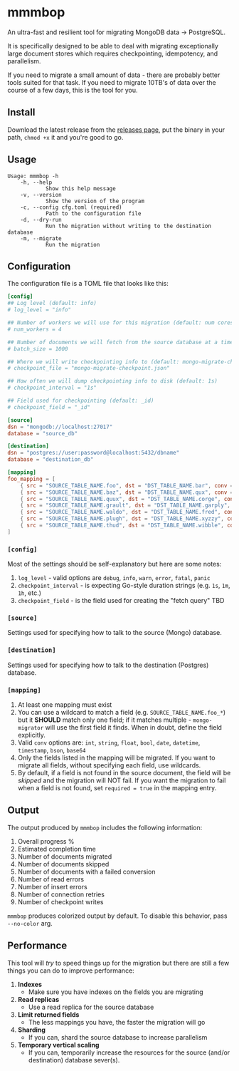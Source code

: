 mmmbop
======
An ultra-fast and resilient tool for migrating MongoDB data -> PostgreSQL.

It is specifically designed to be able to deal with migrating exceptionally large
document stores which requires checkpointing, idempotency, and parallelism.

If you need to migrate a small amount of data - there are probably better tools
suited for that task. If you need to migrate 10TB's of data over the course of 
a few days, this is the tool for you.

## Install
Download the latest release from the [releases page](github.com/dselans/mmmbop/releases),
put the binary in your path, `chmod +x` it and you're good to go.

## Usage
```
Usage: mmmbop -h
    -h, --help
            Show this help message
    -v, --version
            Show the version of the program
    -c, --config cfg.toml (required)
            Path to the configuration file
    -d, --dry-run
            Run the migration without writing to the destination database
    -m, --migrate
            Run the migration
```

## Configuration
The configuration file is a TOML file that looks like this:

```toml
[config]
## Log level (default: info)
# log_level = "info"

## Number of workers we will use for this migration (default: num cores)
# num_workers = 4

## Number of documents we will fetch from the source database at a time (default: 1000)
# batch_size = 1000

## Where we will write checkpointing info to (default: mongo-migrate-checkpoint.json)
# checkpoint_file = "mongo-migrate-checkpoint.json"

## How often we will dump checkpointing info to disk (default: 1s)
# checkpoint_interval = "1s"

## Field used for checkpointing (default: _id)
# checkpoint_field = "_id"

[source]
dsn = "mongodb://localhost:27017"
database = "source_db"

[destination]
dsn = "postgres://user:password@localhost:5432/dbname"
database = "destination_db"

[mapping]
foo_mapping = [
    { src = "SOURCE_TABLE_NAME.foo", dst = "DST_TABLE_NAME.bar", conv = "int", required = true},
    { src = "SOURCE_TABLE_NAME.baz", dst = "DST_TABLE_NAME.qux", conv = "string" },
    { src = "SOURCE_TABLE_NAME.quux", dst = "DST_TABLE_NAME.corge", conv = "float" },
    { src = "SOURCE_TABLE_NAME.grault", dst = "DST_TABLE_NAME.garply", conv = "bool" },
    { src = "SOURCE_TABLE_NAME.waldo", dst = "DST_TABLE_NAME.fred", conv = "date" },
    { src = "SOURCE_TABLE_NAME.plugh", dst = "DST_TABLE_NAME.xyzzy", conv = "datetime" },
    { src = "SOURCE_TABLE_NAME.thud", dst = "DST_TABLE_NAME.wibble", conv = "timestamp"} 
]
```

### `[config]`
Most of the settings should be self-explanatory but here are some notes:

1. `log_level` - valid options are `debug`, `info`, `warn`, `error`, `fatal`, `panic`
1. `checkpoint_interval` - is expecting Go-style duration strings (e.g. `1s`, `1m`, `1h`, etc.)
1. `checkpoint_field` - is the field used for creating the "fetch query" TBD

### `[source]`
Settings used for specifying how to talk to the source (Mongo) database.

### `[destination]`
Settings used for specifying how to talk to the destination (Postgres) database.

### `[mapping]`
1. At least one mapping must exist
1. You can use a wildcard to match a field (e.g. `SOURCE_TABLE_NAME.foo_*`) but
it **SHOULD** match only one field; if it matches multiple - `mongo-migrator`
will use the first field it finds. When in doubt, define the field explicitly.
1. Valid `conv` options are: `int`, `string`, `float`, `bool`, `date`, `datetime`, `timestamp`, `bson`, `base64`
1. Only the fields listed in the mapping will be migrated. If you want to migrate
all fields, without specifying each field, use wildcards.
1. By default, if a field is not found in the source document, the field will be
_skipped_ and the migration will NOT fail. If you want the migration to fail when
a field is not found, set `required = true` in the mapping entry.

## Output
The output produced by `mmmbop` includes the following information:

1. Overall progress %
1. Estimated completion time
1. Number of documents migrated
1. Number of documents skipped
1. Number of documents with a failed conversion
1. Number of read errors
1. Number of insert errors
1. Number of connection retries
1. Number of checkpoint writes

`mmmbop` produces colorized output by default. To disable this behavior, pass
`--no-color` arg.

## Performance
This tool will _try_ to speed things up for the migration but there are still a
few things you can do to improve performance:

1. **Indexes**
    * Make sure you have indexes on the fields you are migrating
1. **Read replicas**
    * Use a read replica for the source database
1. **Limit returned fields**
    * The less mappings you have, the faster the migration will go
1. **Sharding**
    * If you can, shard the source database to increase parallelism
1. **Temporary vertical scaling**
    * If you can, temporarily increase the resources for the source (and/or destination) database sever(s).
